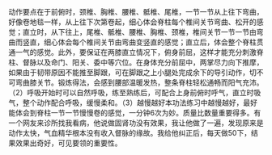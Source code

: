 动作要点在于前俯时，颈椎、胸椎、腰椎、骶椎、尾椎，一节一节从上往下弯曲，好像卷地毯一样，从上往下次第卷起，细心体会脊柱每个椎间关节弯曲、松开的感觉；直立时，从下往上，尾椎、骶椎、腰椎、胸椎、颈椎，椎间关节一节一节由弯曲而竖直，细心体会每个椎间关节由弯曲变竖直的感觉；直立后，体会整个脊柱贯通一气的感觉。此外，要保证在两膝直立情况下，俯身前屈，这样才能充分刺激脊柱、督脉以及命门、阳关、委中等穴位。在身体充分前屈中，两掌尽力向下推摩，如果由于韧带原因不能推至脚跟，可在脚跟之上小腿处完成余下的导引动作，切不可弯曲膝关节。锻炼得法，会感到腰部温暖发热，整条脊柱轻松通畅而阳气充沛。（2）呼吸开始时可以自然呼吸，练至熟练后，可配合上身前俯时呼气，直立时吸气，整个动作配合呼吸，缓慢柔和。（3）越慢越好本功法练习中越慢越好，最好能体会到脊柱一节一节慢慢卷的感觉，一分钟6次为妙。质量比数量重要得多。有一个网友来诊所找我看病，他说做固肾功没有效果，我让他做了一遍，发现原来是动作太快，气血精华根本没有收入督脉的缘故。我给他纠正后，每天做50下，结果效果出奇好，可见要领的重要性。
